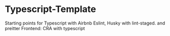 # Typescript-Template
Starting points for Typescript with Airbnb Eslint, Husky with lint-staged. and preitter
Frontend: CRA with typescript
